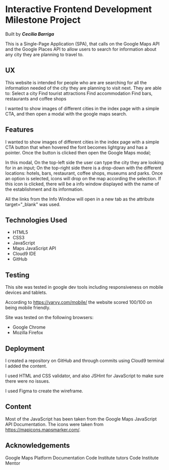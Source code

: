 # Interactive Frontend Development Milestone Project
Built by **_Cecilia Barriga_**

This is a Single-Page Application (SPA), that calls on the Google Maps API and the Google Places API to allow users to search for information about any city they are planning to travel to. 

## UX
This website is intended for people who are are searching for all the information needed of the city they are planning to visit next. They are able to:
Select a city
Find tourist attractions
Find accommodation
Find bars, restaurants and coffee shops

I wanted to show images of different cities in the index page with a simple CTA, and then open a modal with the google maps search.

## Features
I wanted to show images of different cities in the index page with a simple CTA button that when hovered the font becomes lightgray and has a pointer.
Once the button is clicked then open the Google Maps modal;

In this modal, On the top-left side the user can type the city they are looking for in an input;
On the top-right side there is a drop-down with the different locations: hotels, bars, restaurant, coffee shops, museums and parks. Once an option is selected, icons will drop on the map according the selection.
If this icon is clicked, there will be a info window displayed with the name of the establishment and its information.

All the links from the Info Window will open in a new tab as the attribute target="_blank" was used.


## Technologies Used
* HTML5 
* CSS3 
* JavaScript 
* Maps JavaScript API 
* Cloud9 IDE
* GitHub 


## Testing
This site was tested in google dev tools including responsiveness on mobile devices and tablets.

According to https://varvy.com/mobile/ the website scored 100/100 on being mobile friendly.

Site was tested on the following browsers:
* Google Chrome
* Mozilla Firefox


## Deployment
I created a repository on GitHub and through commits using Cloud9 terminal I added the content.

I used HTML and CSS validator, and also JSHint for JavaScript to make sure there were no issues.

I used Figma to create the wireframe.


## Content
Most of the JavaScript has been taken from the Google Maps JavaScript API Documentation.
The icons were taken from https://mapicons.mapsmarker.com/.


## Acknowledgements
Google Maps Platform Documentation
Code Institute tutors
Code Institute Mentor